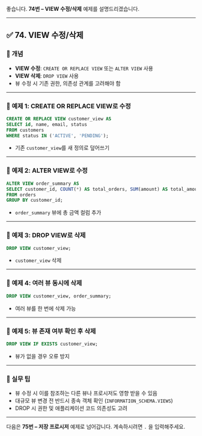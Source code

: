 좋습니다.
**74번 – VIEW 수정/삭제** 예제를 설명드리겠습니다.

---

## ✅ 74. VIEW 수정/삭제

### 📌 개념

* **VIEW 수정**: `CREATE OR REPLACE VIEW` 또는 `ALTER VIEW` 사용
* **VIEW 삭제**: `DROP VIEW` 사용
* 뷰 수정 시 기존 권한, 의존성 관계를 고려해야 함

---

### 📄 예제 1: CREATE OR REPLACE VIEW로 수정

```sql
CREATE OR REPLACE VIEW customer_view AS
SELECT id, name, email, status
FROM customers
WHERE status IN ('ACTIVE', 'PENDING');
```

* 기존 `customer_view`를 새 정의로 덮어쓰기

---

### 📄 예제 2: ALTER VIEW로 수정

```sql
ALTER VIEW order_summary AS
SELECT customer_id, COUNT(*) AS total_orders, SUM(amount) AS total_amount
FROM orders
GROUP BY customer_id;
```

* `order_summary` 뷰에 총 금액 컬럼 추가

---

### 📄 예제 3: DROP VIEW로 삭제

```sql
DROP VIEW customer_view;
```

* `customer_view` 삭제

---

### 📄 예제 4: 여러 뷰 동시에 삭제

```sql
DROP VIEW customer_view, order_summary;
```

* 여러 뷰를 한 번에 삭제 가능

---

### 📄 예제 5: 뷰 존재 여부 확인 후 삭제

```sql
DROP VIEW IF EXISTS customer_view;
```

* 뷰가 없을 경우 오류 방지

---

### 🧠 실무 팁

* 뷰 수정 시 이를 참조하는 다른 뷰나 프로시저도 영향 받을 수 있음
* 대규모 뷰 변경 전 반드시 종속 객체 확인 (`INFORMATION_SCHEMA.VIEWS`)
* DROP 시 권한 및 애플리케이션 코드 의존성도 고려

---

다음은 **75번 – 저장 프로시저** 예제로 넘어갑니다.
계속하시려면 `.` 을 입력해주세요.
